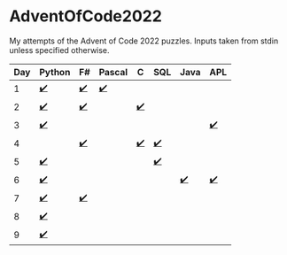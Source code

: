 # AdventOfCode2022
My attempts of the Advent of Code 2022 puzzles. 
Inputs taken from stdin unless specified otherwise.

|Day|Python|F#|Pascal|C|SQL|Java|APL|
|-|-|-|-|-|-|-|-|
|1|[✔️](python/01.py)|[✔️](fsharp/01.fs)|[✔️](pascal/01.pas)|||||
|2|[✔️](python/02.py)|[✔️](fsharp/02.fs)||[✔️](c/02.c)||||
|3|[✔️](python/03.py)||||||[✔️](apl/03.apl)|
|4||[✔️](fsharp/04.fs)||[✔️](c/04.c)|[✔️](sql/04.sql)|||
|5|[✔️](python/05.py)||||[✔️](sql/05.sql)|||
|6|[✔️](python/06.py)|||||[✔️](java/Day06.java)|[✔️](apl/06.apl)|
|7|[✔️](python/07.py)|[✔️](fsharp/07.fsx)||||||
|8|[✔️](python/08.py)|||||||
|9|[✔️](python/09.py)|||||||
